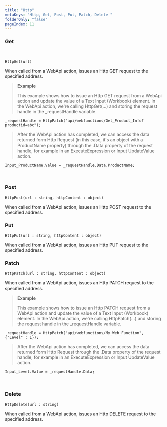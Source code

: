```yaml
---
title: "Http"
metaKeys: "Http, Get, Post, Put, Patch, Delete "
folderOnly: "false"
pageIndex: 11
---
```


### Get

<br/>

```
HttpGet(url)
```

When called from a WebApi action, issues an Http GET request to the specified address.
<br/>

>**Example**
>
>This example shows how to issue an Http GET request from a WebApi action and update the value of a Text Input (Workbook) element. In the WebApi action, we're calling HttpGet(…) and storing the request handle in the _requestHandle variable.
>
```
_requestHandle = HttpPatch("api/webfunctions/Get_Product_Info?productid=abc");
```
>
>After the WebApi action has completed, we can access the data returned form Http Request (in this case, it's an object with a ProductName property) through the .Data property of the request handle, for example in an ExecuteExpression or Input UpdateValue action. 
>
```
Input_ProductName.Value = _requestHandle.Data.ProductName;
```

<br/>

### Post

```
HttpPost(url : string, httpContent : object)
```

When called from a WebApi action, issues an Http POST request to the specified address.
<br/>

### Put

```
HttpPut(url : string, httpContent : object)
```
When called from a WebApi action, issues an Http PUT request to the specified address.
<br/>

### Patch

```
HttpPatch(url : string, httpContent : object)
```
When called from a WebApi action, issues an Http PATCH request to the specified address.
<br/>

>**Example**
>
>This example shows how to issue an Http PATCH request from a WebApi action and update the value of a Text Input (Workbook) element. In the WebApi action, we're calling HttpPatch(…) and storing the request handle in the _requestHandle variable.
>
```
_requestHandle = HttpPatch("api/webfunctions/My_Web_Function", {"Level" : 1});
```
>
>After the WebApi action has completed, we can access the data returned form Http Request through the .Data property of the request handle, for example in an ExecuteExpression or Input UpdateValue action.
>
```
Input_Level.Value = _requestHandle.Data;
```

<br/>

### Delete

```
HttpDelete(url : string)
```

When called from a WebApi action, issues an Http DELETE request to the specified address.
 